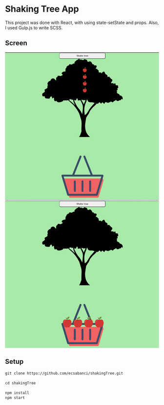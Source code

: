 # Shaking Tree App

This project was done with React, with using state-setState and props. 
Also, I used Gulp.js to write SCSS.


## Screen

![shakeTree](./docs/shaketree.png)
![shakedTree](./docs/shakedtree.png)

## Setup

```
git clone https://github.com/ecsabanci/shakingTree.git

cd shakingTree

npm install
npm start
```
